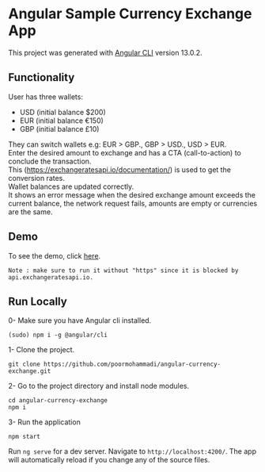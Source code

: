 # Angular Sample Currency Exchange App

This project was generated with [Angular CLI](https://github.com/angular/angular-cli) version 13.0.2.

## Functionality
User has three wallets:
- USD (initial balance $200)
- EUR (initial balance €150)
- GBP (initial balance £10)
  
They can switch wallets e.g: EUR > GBP., GBP > USD., USD > EUR.  
Enter the desired amount to exchange and has a CTA (call-to-action) to conclude the transaction.  
This (https://exchangeratesapi.io/documentation/) is used to get the conversion rates.  
Wallet balances are updated correctly.  
It shows an error message when the desired exchange amount exceeds the current balance, the network request fails, amounts are empty or currencies are the same.

## Demo

To see the demo, click [here](http://angular-currency-exchange.poormohammmadi.ir/).

`Note : make sure to run it without "https" since it is blocked by api.exchangeratesapi.io.`

## Run Locally
0- Make sure you have Angular cli installed. 
```
(sudo) npm i -g @angular/cli
```
1- Clone the project.
```
git clone https://github.com/poormohammadi/angular-currency-exchange.git
```
2- Go to the project directory and install node modules.
```
cd angular-currency-exchange
npm i
```
3- Run the application
```
npm start
```

Run `ng serve` for a dev server. Navigate to `http://localhost:4200/`. The app will automatically reload if you change any of the source files.
